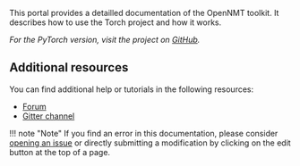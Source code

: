 This portal provides a detailled documentation of the OpenNMT toolkit. It describes how to use the Torch project and how it works.

*For the PyTorch version, visit the project on [GitHub](https://github.com/OpenNMT/OpenNMT-py).*

## Additional resources

You can find additional help or tutorials in the following resources:

* [Forum](http://forum.opennmt.net/)
* [Gitter channel](https://gitter.im/OpenNMT/openmt)

!!! note "Note"
    If you find an error in this documentation, please consider [opening an issue](https://github.com/OpenNMT/OpenNMT/issues/new) or directly submitting a modification by clicking on the edit button at the top of a page.
